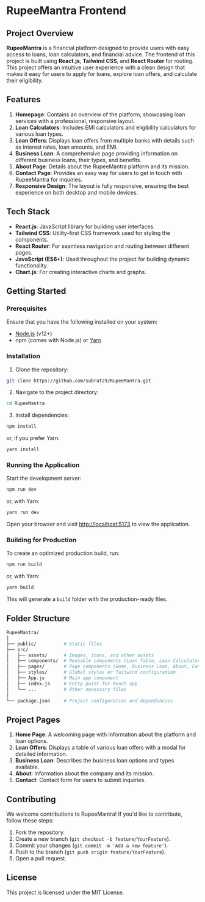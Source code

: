 # RupeeMantra Frontend

## Project Overview

**RupeeMantra** is a financial platform designed to provide users with easy access to loans, loan calculators, and financial advice. The frontend of this project is built using **React.js**, **Tailwind CSS**, and **React Router** for routing. This project offers an intuitive user experience with a clean design that makes it easy for users to apply for loans, explore loan offers, and calculate their eligibility.

## Features

1. **Homepage**: Contains an overview of the platform, showcasing loan services with a professional, responsive layout.
2. **Loan Calculators**: Includes EMI calculators and eligibility calculators for various loan types.
3. **Loan Offers**: Displays loan offers from multiple banks with details such as interest rates, loan amounts, and EMI.
4. **Business Loan**: A comprehensive page providing information on different business loans, their types, and benefits.
5. **About Page**: Details about the RupeeMantra platform and its mission.
6. **Contact Page**: Provides an easy way for users to get in touch with RupeeMantra for inquiries.
7. **Responsive Design**: The layout is fully responsive, ensuring the best experience on both desktop and mobile devices.

## Tech Stack

- **React.js**: JavaScript library for building user interfaces.
- **Tailwind CSS**: Utility-first CSS framework used for styling the components.
- **React Router**: For seamless navigation and routing between different pages.
- **JavaScript (ES6+)**: Used throughout the project for building dynamic functionality.
- **Chart.js**: For creating interactive charts and graphs.
  
## Getting Started

### Prerequisites

Ensure that you have the following installed on your system:

- [Node.js](https://nodejs.org/en/download/) (v12+)
- npm (comes with Node.js) or [Yarn](https://yarnpkg.com/)

### Installation

1. Clone the repository:

```bash
git clone https://github.com/subrat29/RupeeMantra.git
```

2. Navigate to the project directory:

```bash
cd RupeeMantra
```

3. Install dependencies:

```bash
npm install
```

or, if you prefer Yarn:

```bash
yarn install
```

### Running the Application

Start the development server:

```bash
npm run dev
```

or, with Yarn:

```bash
yarn run dev
```

Open your browser and visit [http://localhost:5173](http://localhost:3000) to view the application.

### Building for Production

To create an optimized production build, run:

```bash
npm run build
```

or, with Yarn:

```bash
yarn build
```

This will generate a `build` folder with the production-ready files.

## Folder Structure

```bash
RupeeMantra/
│
├── public/          # Static files
├── src/
│   ├── assets/      # Images, icons, and other assets
│   ├── components/  # Reusable components (Loan Table, Loan Calculators, etc.)
│   ├── pages/       # Page components (Home, Business Loan, About, Contact)
│   ├── styles/      # Global styles or Tailwind configuration
│   ├── App.js       # Main app component
│   ├── index.js     # Entry point for React app
│   └── ...          # Other necessary files
│
└── package.json     # Project configuration and dependencies
```

## Project Pages

1. **Home Page**: A welcoming page with information about the platform and loan options.
2. **Loan Offers**: Displays a table of various loan offers with a modal for detailed information.
3. **Business Loan**: Describes the business loan options and types available.
4. **About**: Information about the company and its mission.
5. **Contact**: Contact form for users to submit inquiries.

## Contributing

We welcome contributions to RupeeMantra! If you'd like to contribute, follow these steps:

1. Fork the repository.
2. Create a new branch (`git checkout -b feature/YourFeature`).
3. Commit your changes (`git commit -m 'Add a new feature'`).
4. Push to the branch (`git push origin feature/YourFeature`).
5. Open a pull request.

## License

This project is licensed under the MIT License.

